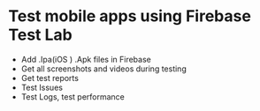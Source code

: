 # Test mobile apps using Firebase Test Lab
* Add .Ipa(iOS ) .Apk files in Firebase
* Get all screenshots and videos during testing
* Get test reports
* Test Issues
* Test Logs, test performance
